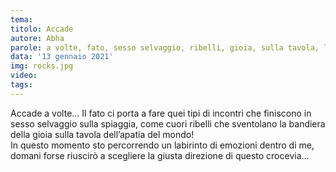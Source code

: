 ```yaml
---
tema:
titolo: Accade
autore: Abha
parole: a volte, fato, sesso selvaggio, ribelli, gioia, sulla tavola, labirinto, domani, crocevia
data: '13 gennaio 2021'
img: rocks.jpg
video: 
tags: 
---
```

Accade a volte… Il fato ci porta a fare quei tipi di incontri che finiscono in sesso selvaggio sulla spiaggia, come cuori ribelli che sventolano la bandiera della gioia sulla tavola dell’apatia del mondo!  
In questo momento sto percorrendo un labirinto di emozioni dentro di me, domani forse riuscirò a scegliere la giusta direzione di questo crocevia…
